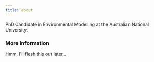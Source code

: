 ```yaml
---
title: about
---
```


PhD Candidate in Environmental Modelling at the Australian National University.

### More Information

Hmm, I'll flesh this out later...